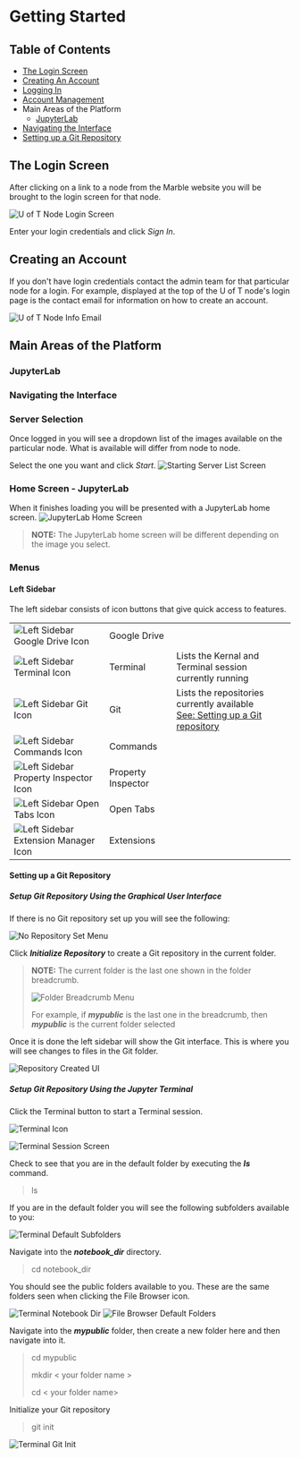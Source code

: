 # Getting Started

## Table of Contents
- [The Login Screen](#login-screen)
- [Creating An Account](#creating-account)
- [Logging In](#logging-in)
- [Account Management](#account-management)
- Main Areas of the Platform
  - [JupyterLab](#jupyterlab)
- [Navigating the Interface](#navigating-interface)
- [Setting up a Git Repository](#setup-git)



## <a id="login-screen"></a>The Login Screen

After clicking on a link to a node from the Marble website you will be brought to the login screen for that node.  

![U of T Node Login Screen](images/getting-started/login-screen.png)

Enter your login credentials and click *Sign In*.  

## <a id="creating-account"></a>Creating an Account
If you don't have login credentials contact the admin team for that particular node for a 
login.  For example, displayed at the top of the U of T node's login page is the contact email for information on how to create an account.

![U of T Node Info Email](images/getting-started/uoft-info-contact.png)

## Main Areas of the Platform
### <a id="jupyterlab"></a>JupyterLab
### <a id="navigating-interface"></a>Navigating the Interface
### Server Selection
Once logged in you will see a dropdown list of the images available on the particular node. What is available will differ from node to node.

Select the one you want and click *Start*.
![Starting Server List Screen](images/getting-started/starting-server-list-screen.png)

### Home Screen - JupyterLab
When it finishes loading you will be presented with a JupyterLab home screen.
![JupyterLab Home Screen](images/getting-started/jupyter-lab-home-screen.png)

> **NOTE:** The JupyterLab home screen will be different depending on the image you select.

### Menus
#### Left Sidebar
The left sidebar consists of icon buttons that give quick access to features.

|                                                                                                       |                    |                                                                                               |
|-------------------------------------------------------------------------------------------------------|--------------------|-----------------------------------------------------------------------------------------------|
| ![Left Sidebar Google Drive Icon](images/getting-started/left-menu-drive-icon.png)                    | Google Drive       |                                                                                               |
| ![Left Sidebar Terminal Icon](images/getting-started/left-menu-terminal-icon.png)                     | Terminal           | Lists the Kernal and Terminal session currently running                                       |
| ![Left Sidebar Git Icon](images/getting-started/left-menu-git-icon.png)                               | Git                | Lists the repositories currently available<br/>[See: Setting up a Git repository](#setup-git) |
| ![Left Sidebar Commands Icon](images/getting-started/left-menu-commands-icon.png)                     | Commands           |                                                                                               |
| ![Left Sidebar Property Inspector Icon](images/getting-started/left-menu-property-inspector-icon.png) | Property Inspector |                                                                                               |
| ![Left Sidebar Open Tabs Icon](images/getting-started/left-menu-open-tabs-icon.png)                   | Open Tabs          |                                                                                               |
| ![Left Sidebar Extension Manager Icon](images/getting-started/left-menu-extension-manager-icon.png)   | Extensions         |                                                                                               |


#### <a id="setup-git"></a>Setting up a Git Repository 
##### Setup Git Repository Using the Graphical User Interface

If there is no Git repository set up you will see the following:

![No Repository Set Menu](images/getting-started/git-no-repo-menu.png)

Click **_Initialize Repository_** to create a Git repository in the current folder. 

> **NOTE:** The current folder is the last one shown in the folder breadcrumb.
> 
> ![Folder Breadcrumb Menu](images/getting-started/folder-breadcrumb.png)
> 
> For example, if **_mypublic_** is the last one in the breadcrumb, then **_mypublic_** is the current folder selected 

Once it is done the left sidebar will show the Git interface.  This is where you will see changes to files in the Git folder.

![Repository Created UI](images/getting-started/git-repo-created.png)

##### Setup Git Repository Using the Jupyter Terminal

Click the Terminal button to start a Terminal session.

![Terminal Icon](images/getting-started/terminal-icon.png)

![Terminal Session Screen](images/getting-started/terminal-session-screen.png)

Check to see that you are in the default folder by executing the **_ls_** command.

> ls

If you are in the default folder you will see the following subfolders available to you:

![Terminal Default Subfolders](images/getting-started/terminal-default-folders.png)

Navigate into the **_notebook_dir_** directory.

> cd notebook_dir

You should see the public folders available to you.  These are the same folders seen when clicking the File Browser icon.

![Terminal Notebook Dir](images/getting-started/terminal-notebook-dir.png)
![File Browser Default Folders](images/getting-started/file-browser-default-folders.png)

Navigate into the **_mypublic_** folder, then create a new folder here and then navigate into it.

> cd mypublic
> 
> mkdir < your folder name >
> 
> cd < your folder name>

Initialize your Git repository

> git init

![Terminal Git Init](images/getting-started/terminal-git-init.png)
